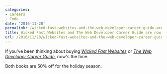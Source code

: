 ```yaml
---
categories:
- Careers
- Code
date: '2016-11-28'
permalink: /wicked-fast-websites-and-the-web-developer-career-guide-are-now-50-off/
title: Wicked Fast Websites and The Web Developer Career Guide are now 50% off
url: /2016/11/28/wicked-fast-websites-and-the-web-developer-career-guide-are-now-50-off
---
```


If you've been thinking about buying *[Wicked Fast Websites](https://gomakethings.com/wicked-fast-websites/)* or *[The Web Developer Career Guide](https://gomakethings.com/career-guide/)*, now's the time.

Both books are 50% off for the holiday season.